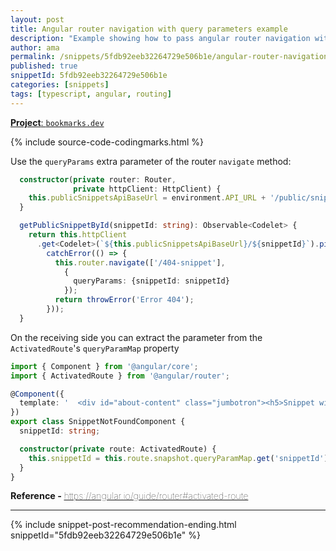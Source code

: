 ```yaml
---
layout: post
title: Angular router navigation with query parameters example
description: "Example showing how to pass angular router navigation with query parameters and how to receive them"
author: ama
permalink: /snippets/5fdb92eeb32264729e506b1e/angular-router-navigation-with-query-parameters-example
published: true
snippetId: 5fdb92eeb32264729e506b1e
categories: [snippets]
tags: [typescript, angular, routing]
---
```


[**Project**: `bookmarks.dev`](https://github.com/BookmarksDev/bookmarks.dev)

{% include source-code-codingmarks.html %}

Use the `queryParams` extra parameter of the router `navigate` method:

```typescript
  constructor(private router: Router,
              private httpClient: HttpClient) {
    this.publicSnippetsApiBaseUrl = environment.API_URL + '/public/snippets';
  }

  getPublicSnippetById(snippetId: string): Observable<Codelet> {
    return this.httpClient
      .get<Codelet>(`${this.publicSnippetsApiBaseUrl}/${snippetId}`).pipe(
        catchError(() => {
          this.router.navigate(['/404-snippet'],
            {
              queryParams: {snippetId: snippetId}
            });
          return throwError('Error 404');
        }));
  }
```

On the receiving side you can extract the parameter from the `ActivatedRoute`'s `queryParamMap` property

```typescript
import { Component } from '@angular/core';
import { ActivatedRoute } from '@angular/router';

@Component({
  template: '  <div id="about-content" class="jumbotron"><h5>Snippet with the id "{{snippetId}}" was not found - the submitter might have deleted it</h5> </div>'
})
export class SnippetNotFoundComponent {
  snippetId: string;

  constructor(private route: ActivatedRoute) {
    this.snippetId = this.route.snapshot.queryParamMap.get('snippetId');
  }
}

```

<span style="font-size: 0.9rem">
  <strong>Reference - </strong>
  <a href="https://angular.io/guide/router#activated-route" target="_blank" style="font-weight: lighter">
     https://angular.io/guide/router#activated-route
  </a>
</span>

<hr/>


 {% include snippet-post-recommendation-ending.html snippetId="5fdb92eeb32264729e506b1e" %}

